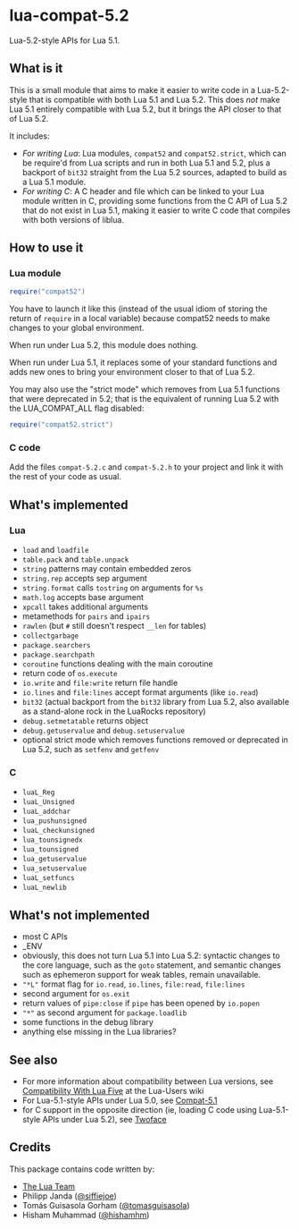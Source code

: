 # lua-compat-5.2

Lua-5.2-style APIs for Lua 5.1.

## What is it

This is a small module that aims to make it easier to write code
in a Lua-5.2-style that is compatible with both Lua 5.1 and Lua 5.2.
This does *not* make Lua 5.1 entirely compatible with Lua 5.2, but
it brings the API closer to that of Lua 5.2.

It includes:

* _For writing Lua_: Lua modules, `compat52` and `compat52.strict`,
  which can be require'd from Lua scripts and run in both Lua 5.1
  and 5.2, plus a backport of `bit32` straight from the Lua 5.2
  sources, adapted to build as a Lua 5.1 module.
* _For writing C_: A C header and file which can be linked to your
  Lua module written in C, providing some functions from the C API
  of Lua 5.2 that do not exist in Lua 5.1, making it easier to write
  C code that compiles with both versions of liblua.

## How to use it

### Lua module

```lua
require("compat52")
```

You have to launch it like this (instead of the usual idiom of storing
the return of `require` in a local variable) because compat52 needs to
make changes to your global environment.

When run under Lua 5.2, this module does nothing.

When run under Lua 5.1, it replaces some of your standard functions and
adds new ones to bring your environment closer to that of Lua 5.2.

You may also use the "strict mode" which removes from Lua 5.1 functions
that were deprecated in 5.2; that is the equivalent of running Lua 5.2
with the LUA_COMPAT_ALL flag disabled:

```lua
require("compat52.strict")
```

### C code

Add the files `compat-5.2.c` and `compat-5.2.h` to your project and link it
with the rest of your code as usual.

## What's implemented

### Lua

* `load` and `loadfile`
* `table.pack` and `table.unpack`
* `string` patterns may contain embedded zeros
* `string.rep` accepts sep argument
* `string.format` calls `tostring` on arguments for `%s`
* `math.log` accepts base argument
* `xpcall` takes additional arguments
* metamethods for `pairs` and `ipairs`
* `rawlen` (but `#` still doesn't respect `__len` for tables)
* `collectgarbage`
* `package.searchers`
* `package.searchpath`
* `coroutine` functions dealing with the main coroutine 
* return code of `os.execute`
* `io.write` and `file:write` return file handle
* `io.lines` and `file:lines` accept format arguments (like `io.read`)
* `bit32` (actual backport from the `bit32` library from Lua 5.2,
  also available as a stand-alone rock in the LuaRocks repository)
* `debug.setmetatable` returns object
* `debug.getuservalue` and `debug.setuservalue`
* optional strict mode which removes functions removed or deprecated in
  Lua 5.2, such as `setfenv` and `getfenv`

### C

* `luaL_Reg`
* `luaL_Unsigned`
* `luaL_addchar`
* `lua_pushunsigned`
* `luaL_checkunsigned`
* `lua_tounsignedx`
* `lua_tounsigned`
* `lua_getuservalue`
* `lua_setuservalue`
* `luaL_setfuncs`
* `luaL_newlib`

## What's not implemented

* most C APIs
* _ENV
* obviously, this does not turn Lua 5.1 into Lua 5.2: syntactic changes
  to the core language, such as the `goto` statement, and semantic
  changes such as ephemeron support for weak tables, remain unavailable.
* `"*L"` format flag for `io.read`, `io.lines`, `file:read`, `file:lines`
* second argument for `os.exit`
* return values of `pipe:close` if `pipe` has been opened by `io.popen`
* `"*"` as second argument for `package.loadlib`
* some functions in the debug library
* anything else missing in the Lua libraries?

## See also

* For more information about compatibility between Lua versions, see
[Compatibility With Lua
Five](http://lua-users.org/wiki/CompatibilityWithLuaFive) at the Lua-Users
wiki
* For Lua-5.1-style APIs under Lua 5.0, see
[Compat-5.1](http://keplerproject.org/compat/)
* for C support in the opposite direction (ie, loading C code using
Lua-5.1-style APIs under Lua 5.2), see
[Twoface](http://corsix.github.io/twoface/)

## Credits

This package contains code written by:

* [The Lua Team](http://www.lua.org)
* Philipp Janda ([@siffiejoe](http://github.com/siffiejoe))
* Tomás Guisasola Gorham ([@tomasguisasola](http://github.com/tomasguisasola))
* Hisham Muhammad ([@hishamhm](http://github.com/hishamhm))

